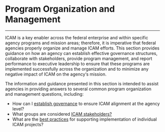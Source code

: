 # Program Organization and Management
---------------------
ICAM is a key enabler across the federal enterprise and within specific agency programs and
mission areas; therefore, it is imperative that federal agencies properly organize and manage ICAM efforts. This section provides guidance on how an agency can establish effective governance structures, collaborate with stakeholders, provide program management, and report performance to executive leadership to ensure that these programs are implemented successfully across the organization and to minimize any negative impact of ICAM on the agency‘s mission.

The information and guidance presented in this section is intended to assist agencies in providing
answers to several common program organization and management questions, including:

* How can I [establish governance](../1_governance) to ensure ICAM alignment at the agency level?
* What groups are considered [ICAM stakeholders?](../2_stakeholders/)
* What are the [best practices](../3_management/) for supporting implementation of individual ICAM projects?

